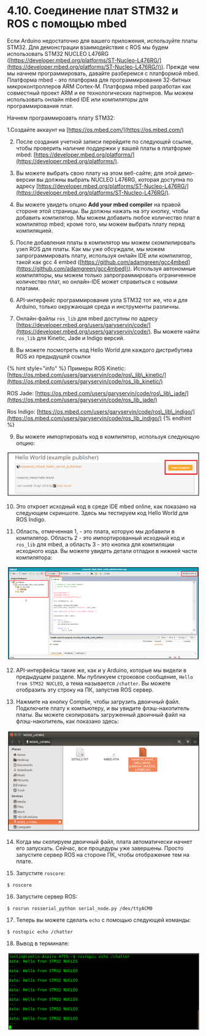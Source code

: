# 4.10. Соединение плат STM32 и ROS с помощью mbed

Если Arduino недостаточно для вашего приложения, используйте платы STM32. Для демонстрации взаимодействия с ROS мы будем использовать STM32 NUCLEO L476RG \([https://developer.mbed.org/platforms/ST-Nucleo-L476RG/](https://developer.mbed.org/platforms/ST-Nucleo-L476RG/)\). Прежде чем мы начнем программировать, давайте разберемся с платформой mbed. Платформа mbed - это платформа для программирования 32-битных микроконтроллеров ARM Cortex-M. Платформа mbed разработан как совместный проект ARM и ее технологических партнеров. Мы можем использовать онлайн mbed IDE или компиляторы для программирования плат.

Начнем программироавть плату STM32:

1.Создайте аккаунт на [https://os.mbed.com/](https://os.mbed.com/)

2. После создания учетной записи перейдите по следующей ссылке, чтобы проверить наличие поддержки у вашей платы в платформе mbed: [https://developer.mbed.org/platforms/](https://developer.mbed.org/platforms/).

3. Вы можете выбрать свою плату на этом веб-сайте; для этой демо-версии вы должны выбрать NUCLEO L476RG, которая доступна по адресу [https://developer.mbed.org/platforms/ST-Nucleo-L476RG/](https://developer.mbed.org/platforms/ST-Nucleo-L476RG/).

4. Вы можете увидеть опцию **Add your mbed compiler** на правой стороне этой страницы. Вы должны нажать на эту кнопку, чтобы добавить компилятор. Мы можем добавить любое количество плат в компилятор mbed; кроме того, мы можем выбрать плату перед компиляцией.

5. После добавления платы в компилятор мы можем скомпилировать узел ROS для платы. Как мы уже обсуждали, мы можем запрограммировать плату, используя онлайн IDE или компилятор, такой как gcc 4 embed \([https://github.com/adamgreen/gcc4mbed](https://github.com/adamgreen/gcc4mbed)\). Используя автономные компиляторы, мы можем только запрограммировать ограниченное количество плат, но онлайн-IDE может справиться с новыми платами.

6. API-интерфейс программирования узла STM32 тот же, что и для Arduino, только окружающая среда и инструменты различны.

7. Онлайн-файлы `ros_lib` для mbed доступны по адресу [https://developer.mbed.org/users/garyservin/code/](https://developer.mbed.org/users/garyservin/code/). Вы можете найти `ros_lib` для Kinetic, Jade и Indigo версий.

8. Вы можете посмотреть код Hello World для каждого дистрибутива ROS из предыдущей ссылки

{% hint style="info" %}
Примеры ROS Kinetic: [https://os.mbed.com/users/garyservin/code/ros\_lib\_kinetic/](https://os.mbed.com/users/garyservin/code/ros_lib_kinetic/)

ROS Jade: [https://os.mbed.com/users/garyservin/code/ros\_lib\_jade/](https://os.mbed.com/users/garyservin/code/ros_lib_jade/)

Ros Indigo: [https://os.mbed.com/users/garyservin/code/ros\_lib\_indigo/](https://os.mbed.com/users/garyservin/code/ros_lib_indigo/)
{% endhint %}

9. Вы можете импортировать код в компилятор, используя следующую опцию:

![](../.gitbook/assets/image%20%2827%29.png)

10. Это откроет исходный код в среде IDE mbed online, как показано на следующем скриншоте. Здесь мы тестируем код Hello World для ROS Indigo.

11. Область, отмеченная 1, - это плата, которую мы добавили в компилятор. Область 2 - это импортированный исходный код и `ros_lib` для mbed, а область 3 - это кнопка для компиляции исходного кода. Вы можете увидеть детали отладки в нижней части компилятора:

![](../.gitbook/assets/image%20%2829%29.png)

12. API-интерфейсы такие же, как и у Arduino, которые мы видели в предыдущем разделе. Мы публикуем строковое сообщение, `Hello from STM32 NUCLEO`, a тема называется `/chatter`. Вы можете отобразить эту строку на ПК, запустив ROS сервер.



13. Нажмите на кнопку Compile, чтобы загрузить двоичный файл. Подключите плату к компьютеру, и вы увидите флэш-накопитель платы. Вы можете скопировать загруженный двоичный файл на флэш-накопитель, как показано здесь:

![](../.gitbook/assets/image%20%288%29.png)

14. Когда мы скопируем двоичный файл, плата автоматически начнет его запускать. Сейчас, все процедуры уже завершены. Просто запустите сервер ROS на стороне ПК, чтобы отображение тем на плате.

15. Запустите `roscore`:

```text
$ roscore
```

16. Запустите сервер ROS:

```text
$ rosrun rosserial_python serial_node.py /dev/ttyACM0
```

17. Теперь вы можете сделать `echo` с помощью следующей команды:

```text
$ rostopic echo /chatter
```

18. Вывод в терминале:

![](../.gitbook/assets/image%20%285%29.png)

